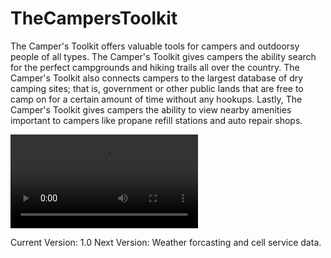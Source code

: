 # TheCampersToolkit

The Camper's Toolkit offers valuable tools for campers and outdoorsy people of all types. The Camper's Toolkit gives campers the ability search for the perfect campgrounds and hiking trails all over the country. The Camper's Toolkit also connects campers to the largest database of dry camping sites; that is, government or other public lands that are free to camp on for a certain amount of time without any hookups. Lastly, The Camper's Toolkit gives campers the ability to view nearby amenities important to campers like propane refill stations and auto repair shops.

![Demo](https://github.com/JustinTrautman/TheCampersToolkit/blob/master/ezgif.com-resize.mov)

Current Version: 1.0
Next Version: Weather forcasting and cell service data.
